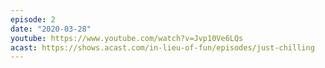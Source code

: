 ```yaml
---
episode: 2
date: "2020-03-28"
youtube: https://www.youtube.com/watch?v=Jvp10Ve6LQs
acast: https://shows.acast.com/in-lieu-of-fun/episodes/just-chilling
---
```

